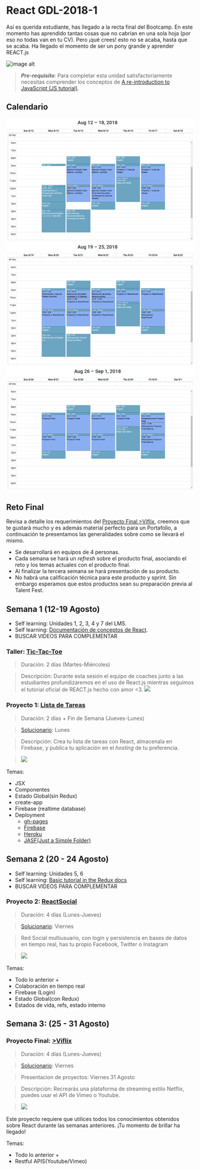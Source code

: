 # React GDL-2018-1

Así es querida estudiante, has llegado a la recta final del Bootcamp. En este momento has aprendido tantas cosas que no cabrían en una sola hoja (por eso no todas van en tu CV).
Pero ¡qué crees! esto no se acaba, hasta que se acaba.
Ha llegado el momento de ser un pony grande y aprender REACT.js 

![image alt](https://media.giphy.com/media/aQYR1p8saOQla/giphy.gif)

> **_Pre-requisito_**: Para completar esta unidad satisfactoriamente necesitas comprender los conceptos de
[A re-introduction to JavaScript (JS tutorial)](https://developer.mozilla.org/en-US/docs/Web/JavaScript/A_re-introduction_to_JavaScript).

## Calendario

![](calendar/Week1.png)
![](calendar/Week2.png)
![](calendar/Week3.png)

## Reto Final

Revisa a detalle los requerimientos del [Proyecto Final >Viflix](./retos/viflix.md), creemos que te gustará mucho y es además material perfecto para un Portafolio, a continuación te presentamos las generalidades sobre como se llevará el mismo.

- Se desarrollará en equipos de 4 personas.
- Cada semana se hará un _refresh_ sobre el producto final, asociando el reto y los temas actuales con el producto final.
- Al finalizar la tercera semana se hará presentación de su producto.
- No habrá una calificación técnica para este producto y sprint. Sin embargo esperamos que estos productos sean su preparación previa al Talent Fest.

## Semana 1 (12-19 Agosto)
- Self learning: Unidades 1, 2, 3, 4 y 7 del LMS.
- Self learning: [Documentación de conceptos de React](https://reactjs.org/docs/hello-world.html).
- BUSCAR VIDEOS PARA COMPLEMENTAR

### Taller: [Tic-Tac-Toe](https://reactjs.org/tutorial/tutorial.html)
> Duración: 2 días (Martes-Miércoles)

> Descripción: Durante esta sesión el equipo de coaches junto a las estudiantes profundizaremos en el uso de React.js mientras seguimos el tutorial oficial de REACT.js hecho con amor <3.
![](https://media.giphy.com/media/3ohhwf3mprga8qAIOQ/giphy.gif)


### Proyecto 1: [Lista de Tareas](./retos/task-list.md)
> Duración: 2 días + Fin de Semana (Jueves-Lunes)

> [Solucionario](./solucionario/tasklist/README.md): Lunes

> Descripción: Crea tu lista de tareas con React, almacenala en Firebase, y publica tu aplicación en el _hosting_ de tu preferencia.

> ![](https://media.giphy.com/media/xTiTnuhyBF54B852nK/giphy.gif)

Temas:
- JSX
- Componentes
- Estado Global(sin Redux)
- create-app
- Firebase (realtime database)
- Deployment
    - [gh-pages](https://www.youtube.com/watch?v=7yA7BGos2KQ)
    - [Firebase](https://firebase.google.com/docs/hosting/deploying)
    - [Heroku](https://devcenter.heroku.com/articles/getting-started-with-nodejs)
    - [JASF(Just a Simple Folder)](https://neocities.org/)

## Semana 2 (20 - 24 Agosto)
- Self learning: Unidades 5, 6
- Self learning: [Basic tutorial in the Redux docs](https://redux.js.org/basics)
- BUSCAR VIDEOS PARA COMPLEMENTAR

### Proyecto 2: [ReactSocial](./proyectos/react-social.md)
> Duración: 4 días (Lunes-Jueves)

> [Solucionario](./solucionario/react-social/README.md): Viernes

> Red Social multiusuario, con login y persistencia en bases de datos en tiempo real, has tu propio Facebook, Twitter o Instagram

> ![](https://media.giphy.com/media/gcajW7oKirCdW/giphy.gif)

Temas:
- Todo lo anterior +
- Colaboración en tiempo real
- Firebase (Login)
- Estado Global(con Redux)
- Estados de vida, refs, estado interno


## Semana 3: (25 - 31 Agosto)

### Proyecto Final: [>Viflix](./retos/viflix.md)
> Duración: 4 días (Lunes-Jueves)

> [Solucionario](./solucionario/viflix/README.md): Viernes

> Presentacion de proyectos: Viernes 31 Agosto

> Descripción: Recrearás una plataforma de streaming estilo Netflix, puedes usar el API de Vimeo o Youtube.

> ![](https://media.giphy.com/media/nwleaG1TObWsE/giphy.gif)

Este proyecto requiere que utilices todos los conocimientos obtenidos sobre React durante las semanas anteriores.
¡Tu momento de brillar ha llegado!

Temas:
- Todo lo anterior +
- Restful APIS(Youtube/Vimeo)
